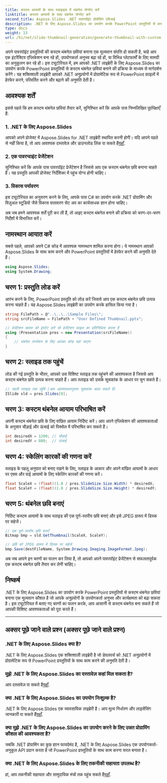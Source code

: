 ```yaml
---
title: कस्टम आयामों के साथ स्लाइड्स में थंबनेल जेनरेट करें
linktitle: कस्टम आयामों के साथ थंबनेल जेनरेट करें
second_title: Aspose.Slides .NET पावरपॉइंट प्रोसेसिंग एपीआई
description: .NET के लिए Aspose.Slides का उपयोग करके PowerPoint प्रस्तुतियों से कस्टम थंबनेल छवियां बनाने का तरीका जानें। उपयोगकर्ता अनुभव और कार्यक्षमता बढ़ाएँ।
type: docs
weight: 13
url: /hi/net/slide-thumbnail-generation/generate-thumbnail-with-custom-dimensions/
---
```


अपने पावरपॉइंट प्रस्तुतियों की कस्टम थंबनेल छवियां बनाना एक मूल्यवान संपत्ति हो सकती है, चाहे आप एक इंटरैक्टिव एप्लिकेशन बना रहे हों, उपयोगकर्ता अनुभव बढ़ा रहे हों, या विभिन्न प्लेटफार्मों के लिए सामग्री का अनुकूलन कर रहे हों। इस ट्यूटोरियल में, हम आपको .NET लाइब्रेरी के लिए Aspose.Slides का उपयोग करके PowerPoint प्रस्तुतियों से कस्टम थंबनेल छवियां बनाने की प्रक्रिया के माध्यम से मार्गदर्शन करेंगे। यह शक्तिशाली लाइब्रेरी आपको .NET अनुप्रयोगों में प्रोग्रामेटिक रूप से PowerPoint फ़ाइलों में हेरफेर करने, परिवर्तित करने और बढ़ाने की अनुमति देती है।

## आवश्यक शर्तें

इससे पहले कि हम कस्टम थंबनेल छवियां तैयार करें, सुनिश्चित करें कि आपके पास निम्नलिखित पूर्वापेक्षाएँ हैं:

### 1. .NET के लिए Aspose.Slides

 आपको अपने प्रोजेक्ट में Aspose.Slides for .NET लाइब्रेरी स्थापित करनी होगी। यदि आपने पहले से नहीं किया है, तो आप आवश्यक दस्तावेज़ और डाउनलोड लिंक पा सकते हैं[यहाँ](https://reference.aspose.com/slides/net/).

### 2. एक पावरप्वाइंट प्रेजेंटेशन

सुनिश्चित करें कि आपके पास पावरपॉइंट प्रेजेंटेशन है जिससे आप एक कस्टम थंबनेल छवि बनाना चाहते हैं। यह प्रस्तुति आपकी प्रोजेक्ट निर्देशिका में पहुंच योग्य होनी चाहिए।

### 3. विकास पर्यावरण

इस ट्यूटोरियल का अनुसरण करने के लिए, आपके पास C# का उपयोग करके .NET प्रोग्रामिंग और विज़ुअल स्टूडियो जैसे विकास वातावरण सेट अप का कार्यसाधक ज्ञान होना चाहिए।

अब जब हमने आवश्यक शर्तें पूरी कर ली हैं, तो आइए कस्टम थंबनेल बनाने की प्रक्रिया को चरण-दर-चरण निर्देशों में विभाजित करें।

## नामस्थान आयात करें

सबसे पहले, आपको अपने C# कोड में आवश्यक नामस्थान शामिल करना होगा। ये नामस्थान आपको Aspose.Slides के साथ काम करने और PowerPoint प्रस्तुतियों में हेरफेर करने की अनुमति देते हैं।

```csharp
using Aspose.Slides;
using System.Drawing;
```

## चरण 1: प्रस्तुति लोड करें

आरंभ करने के लिए, PowerPoint प्रस्तुति को लोड करें जिससे आप एक कस्टम थंबनेल छवि उत्पन्न करना चाहते हैं। यह Aspose.Slides लाइब्रेरी का उपयोग करके हासिल किया गया है।

```csharp
string FilePath = @"..\..\..\Sample Files\";
string srcFileName = FilePath + "User Defined Thumbnail.pptx";

// प्रेजेंटेशन क्लास को इंस्टेंट करें जो प्रेजेंटेशन फ़ाइल का प्रतिनिधित्व करता है
using (Presentation pres = new Presentation(srcFileName))
{
    // थंबनेल जनरेशन के लिए आपका कोड यहां जाएगा
}
```

## चरण 2: स्लाइड तक पहुंचें

लोड की गई प्रस्तुति के भीतर, आपको उस विशिष्ट स्लाइड तक पहुंचने की आवश्यकता है जिससे आप कस्टम थंबनेल छवि उत्पन्न करना चाहते हैं। आप स्लाइड को उसके सूचकांक के आधार पर चुन सकते हैं।

```csharp
// पहली स्लाइड तक पहुँचें (आप आवश्यकतानुसार सूचकांक बदल सकते हैं)
ISlide sld = pres.Slides[0];
```

## चरण 3: कस्टम थंबनेल आयाम परिभाषित करें

अपनी कस्टम थंबनेल छवि के लिए वांछित आयाम निर्दिष्ट करें। आप अपने एप्लिकेशन की आवश्यकताओं के अनुसार चौड़ाई और ऊंचाई को पिक्सेल में परिभाषित कर सकते हैं।

```csharp
int desiredX = 1200; // चौड़ाई
int desiredY = 800;  // ऊंचाई
```

## चरण 4: स्केलिंग कारकों की गणना करें

स्लाइड के पहलू अनुपात को बनाए रखने के लिए, स्लाइड के आकार और अपने वांछित आयामों के आधार पर एक्स और वाई आयामों के लिए स्केलिंग कारकों की गणना करें।

```csharp
float ScaleX = (float)(1.0 / pres.SlideSize.Size.Width) * desiredX;
float ScaleY = (float)(1.0 / pres.SlideSize.Size.Height) * desiredY;
```

## चरण 5: थंबनेल छवि बनाएं

निर्दिष्ट कस्टम आयामों के साथ स्लाइड की एक पूर्ण-स्तरीय छवि बनाएं और इसे JPEG प्रारूप में डिस्क पर सहेजें।

```csharp
// एक पूर्ण-स्तरीय छवि बनाएँ
Bitmap bmp = sld.GetThumbnail(ScaleX, ScaleY);

// छवि को JPEG प्रारूप में डिस्क पर सहेजें
bmp.Save(destFileName, System.Drawing.Imaging.ImageFormat.Jpeg);
```

अब जब आपने इन चरणों का पालन कर लिया है, तो आपको अपने पावरपॉइंट प्रेजेंटेशन से सफलतापूर्वक एक कस्टम थंबनेल छवि तैयार कर लेनी चाहिए।

## निष्कर्ष

.NET के लिए Aspose.Slides का उपयोग करके PowerPoint प्रस्तुतियों से कस्टम थंबनेल छवियां बनाना एक मूल्यवान कौशल है जो आपके अनुप्रयोगों के उपयोगकर्ता अनुभव और कार्यक्षमता को बढ़ा सकता है। इस ट्यूटोरियल में बताए गए चरणों का पालन करके, आप आसानी से कस्टम थंबनेल बना सकते हैं जो आपकी विशिष्ट आवश्यकताओं को पूरा करते हैं।

---

## अक्सर पूछे जाने वाले प्रश्न (अक्सर पूछे जाने वाले प्रश्न)

### .NET के लिए Aspose.Slides क्या है?
.NET के लिए Aspose.Slides एक शक्तिशाली लाइब्रेरी है जो डेवलपर्स को .NET अनुप्रयोगों में प्रोग्रामेटिक रूप से PowerPoint प्रस्तुतियों के साथ काम करने की अनुमति देती है।

### मुझे .NET के लिए Aspose.Slides का दस्तावेज़ कहां मिल सकता है?
 आप दस्तावेज़ पा सकते हैं[यहाँ](https://reference.aspose.com/slides/net/).

### क्या .NET के लिए Aspose.Slides का उपयोग निःशुल्क है?
 .NET के लिए Aspose.Slides एक व्यावसायिक लाइब्रेरी है। आप मूल्य निर्धारण और लाइसेंसिंग जानकारी पा सकते हैं[यहाँ](https://purchase.aspose.com/buy).

### क्या मुझे .NET के लिए Aspose.Slides का उपयोग करने के लिए उन्नत प्रोग्रामिंग कौशल की आवश्यकता है?
जबकि .NET प्रोग्रामिंग का कुछ ज्ञान फायदेमंद है, .NET के लिए Aspose.Slides एक उपयोगकर्ता-अनुकूल API प्रदान करता है जो PowerPoint प्रस्तुतियों के साथ काम करना सरल बनाता है।

### क्या .NET के लिए Aspose.Slides के लिए तकनीकी सहायता उपलब्ध है?
 हां, आप तकनीकी सहायता और सामुदायिक मंचों तक पहुंच सकते हैं[यहाँ](https://forum.aspose.com/).